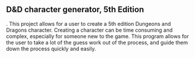 ## D&D character generator, 5th Edition
.
This project allows for a user to create a 5th edition Dungeons and Dragons character.  Creating a character can be time consuming and complex, especially for someone new to the game.  This program allows for the user to take a lot of the guess work out of the process, and guide them down the process quickly and easily. 
